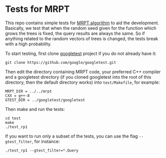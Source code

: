 # Tests for MRPT

This repo contains simple tests for [MRPT algorithm](https://github.com/teemupitkanen/mrpt) to aid the development. Basically, we test that when the random seed given for the function which grows the trees is fixed, the query results are always the same. So if anything related to the random vectors of trees is changed, the tests break with a high probability.

To start testing, first clone [googletest](https://github.com/google/googletest.git) project if you do not already have it:
```
git clone https://github.com/google/googletest.git
```
Then edit the directory containing MRPT code, your preferred C++ compiler and a googletest directory (if you cloned googletest into the root of this directory, then the default directory works) into `test/Makefile`, for example:
```
MRPT_DIR = ../../mrpt
CXX = g++-8
GTEST_DIR = ../googletest/googletest
```

Then make and run the tests:
```
cd test
make
./test_rp1
```

If you want to run only a subset of the tests, you can use the flag `--gtest_filter`, for instance:
```
./test_rp1 --gtest_filter=*.Query
```
